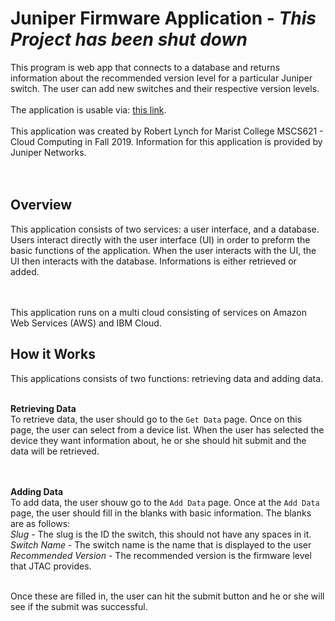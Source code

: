 # Juniper Firmware Application - ***This Project has been shut down*** 
This program is web app that connects to a database and returns information about the recommended version level for a particular Juniper switch. The user can add new switches and their respective version levels.
<br><br>
The application is usable via: [this link](http://mscs621.rlyn.ch:5000).
<br><br>
This application was created by Robert Lynch for Marist College MSCS621 - Cloud Computing in Fall 2019. Information for this application is provided by Juniper Networks.
<br><br><br>
## Overview
This application consists of two services: a user interface, and a database. Users interact directly with the user interface (UI) in order to preform the basic functions of the application. When the user interacts with the UI, the UI then interacts with the database. Informations is either retrieved or added.

<br><br>
This application runs on a multi cloud consisting of services on Amazon Web Services (AWS) and IBM Cloud.
## How it Works
This applications consists of two functions: retrieving data and adding data.<br><br>


**Retrieving Data**<br>
To retrieve data, the user should go to the `Get Data` page. Once on this page, the user can select from a device list. When the user has selected the device they want information about, he or she should hit submit and the data will be retrieved.

<br><br>
**Adding Data**<br>
To add data, the user shouw go to the `Add Data` page. Once at the `Add Data` page, the user should fill in the blanks with basic information. The blanks are as follows:<br>
_Slug_ -  The slug is the ID the switch, this should not have any spaces in it.<br>
_Switch Name_ - The switch name is the name that is displayed to the user<br>
_Recommended Version_ - The recommended version is the firmware level that JTAC provides.<br>

<br>
Once these are filled in, the user can hit the submit button and he or she will see if the submit was successful.
